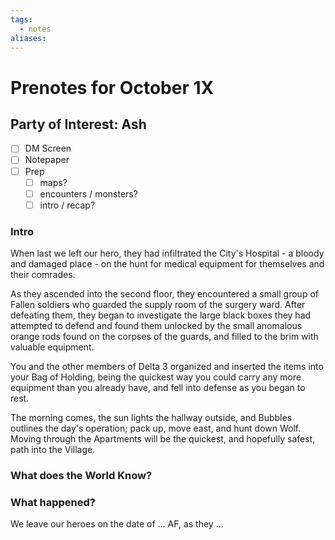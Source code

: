 ```yaml
---
tags:
  - notes
aliases:
---
```


# Prenotes for October 1X
## Party of Interest: Ash
- [ ] DM Screen
- [ ] Notepaper
- [ ] Prep
	- [ ] maps?
	- [ ] encounters / monsters?
	- [ ] intro / recap?

### Intro
When last we left our hero, they had infiltrated the City's Hospital - a bloody and damaged place - on the hunt for medical equipment for themselves and their comrades. 

As they ascended into the second floor, they encountered a small group of Fallen soldiers who guarded the supply room of the surgery ward. After defeating them, they began to investigate the large black boxes they had attempted to defend and found them unlocked by the small anomalous orange rods found on the corpses of the guards, and filled to the brim with valuable equipment.

You and the other members of Delta 3 organized and inserted the items into your Bag of Holding, being the quickest way you could carry any more equipment than you already have, and fell into defense as you began to rest.

The morning comes, the sun lights the hallway outside, and Bubbles outlines the day's operation; pack up, move east, and hunt down Wolf. Moving through the Apartments will be the quickest, and hopefully safest, path into the Village.

### What does the World Know?


### What happened?


We leave our heroes on the date of ... AF, as they ...